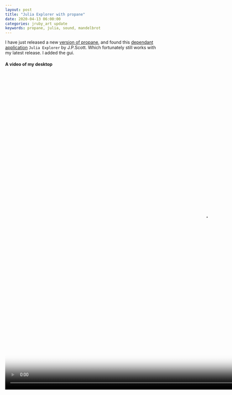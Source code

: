 ```yaml
---
layout: post
title: "Julia Explorer with propane"
date: 2020-04-13 06:00:00
categories: jruby_art update
keywords: propane, julia, sound, mandelbrot
---
```


I have just released a new [version of propane][propane], and found this [dependant application][depend] `Julia Explorer` by J.P.Scott. Which fortunately still works with my latest release. I added the gui.

#### A video of my desktop

<video src="{{site.github.url}}/assets/julia_brot.ogv" poster="{{site.github.url}}/assets/julia_brot.png" width="1280" height="1024" controls preload></video>

[depend]:https://github.com/jscottpilgrim/julia_brot
[propane]:https://github.com/ruby-processing/propane
